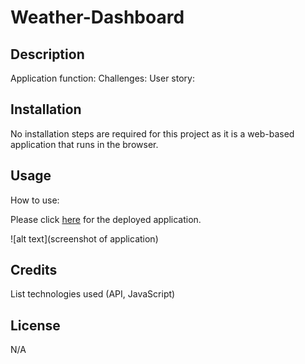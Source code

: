# Weather-Dashboard

## Description
Application function:
Challenges:
User story:

## Installation
No installation steps are required for this project as it is a web-based application that runs in the browser.

## Usage
How to use:

Please click [here]() for the deployed application.

![alt text](screenshot of application)

## Credits
List technologies used (API, JavaScript)

## License
N/A

